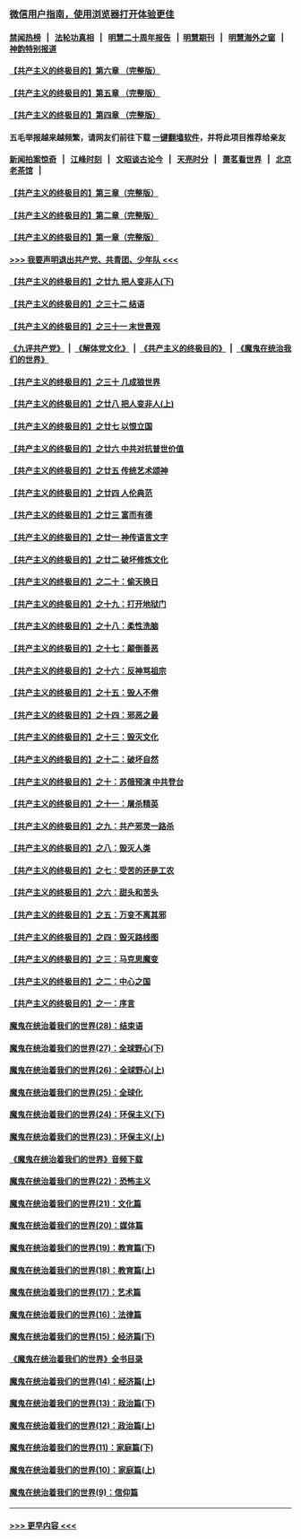 ### [微信用户指南，使用浏览器打开体验更佳](https://github.com/gfw-breaker/banned-news1/blob/master/indexes/wechat-guide.md?t=0)
#### [禁闻热榜](热点新闻.md?t=0)  &nbsp;&nbsp;|&nbsp;&nbsp; [法轮功真相](https://github.com/gfw-breaker/truth/blob/master/README.md?t=0) &nbsp;&nbsp;|&nbsp;&nbsp; [明慧二十周年报告](https://github.com/gfw-breaker/mh-reports/blob/master/README.md?t=0) &nbsp;&nbsp;|&nbsp;&nbsp;[明慧期刊](https://github.com/gfw-breaker/mh-qikan) &nbsp;&nbsp;|&nbsp;&nbsp; [明慧海外之窗](https://github.com/gfw-breaker/mh-news/blob/master/README.md?t=0) &nbsp;&nbsp;|&nbsp;&nbsp; [神韵特别报道](https://github.com/gfw-breaker/mh-news/blob/master/shenyun.md?t=0)
#### [【共产主义的终极目的】第六章 （完整版）](../pages/nsc422/n11428913.md?t=02101802) 
#### [【共产主义的终极目的】第五章 （完整版）](../pages/nsc422/n11428912.md?t=02101802) 
#### [【共产主义的终极目的】第四章 （完整版）](../pages/nsc422/n11428907.md?t=02101802) 
#### 五毛举报越来越频繁，请网友们前往下载 [一键翻墙软件](https://github.com/gfw-breaker/ssr-accounts)，并将此项目推荐给亲友
#### [新闻拍案惊奇](https://github.com/gfw-breaker/banned-news1/blob/master/pages/link4.md) &nbsp;&nbsp;|&nbsp;&nbsp; [江峰时刻](https://github.com/gfw-breaker/banned-news1/blob/master/pages/link4.md) &nbsp;&nbsp;|&nbsp;&nbsp; [文昭谈古论今](https://github.com/gfw-breaker/banned-news1/blob/master/pages/link4.md) &nbsp;&nbsp;|&nbsp;&nbsp; [天亮时分](https://github.com/gfw-breaker/banned-news1/blob/master/pages/link4.md) &nbsp;&nbsp;|&nbsp;&nbsp; [萧茗看世界](https://github.com/gfw-breaker/banned-news1/blob/master/pages/link4.md) &nbsp;&nbsp;|&nbsp;&nbsp; [北京老茶馆](https://github.com/gfw-breaker/banned-news1/blob/master/pages/link4.md) &nbsp;&nbsp;|&nbsp;&nbsp; 
#### [【共产主义的终极目的】第三章（完整版）](../pages/nsc422/n11428848.md?t=02101802) 
#### [【共产主义的终极目的】第二章（完整版）](../pages/nsc422/n11428831.md?t=02101802) 
#### [【共产主义的终极目的】第一章（完整版）](../pages/nsc422/n11417651.md?t=02101802) 
#### [>>> 我要声明退出共产党、共青团、少年队 <<<](https://github.com/begood0513/goodnews/blob/master/quit/letter.md) 
#### [【共产主义的终极目的】之廿九 把人变非人(下)](../pages/nsc422/n11344140.md?t=02101802) 
#### [【共产主义的终极目的】之三十二 结语](../pages/nsc422/n11360535.md?t=02101802) 
#### [【共产主义的终极目的】之三十一 末世景观](../pages/nsc422/n11351129.md?t=02101802) 
#### [《九评共产党》](https://github.com/begood0513/9ping.md/blob/master/README.md) &nbsp;|&nbsp; [《解体党文化》](../../../../jtdwh.md/blob/master/README.md)  &nbsp;|&nbsp; [《共产主义的终极目的》](../../../../gczydzjmd.md/blob/master/README.md) &nbsp;|&nbsp; [《魔鬼在统治我们的世界》](../../../../mgztzwmdsj.md/blob/master/README.md) 
#### [【共产主义的终极目的】之三十 几成狼世界](../pages/nsc422/n11348280.md?t=02101802) 
#### [【共产主义的终极目的】之廿八 把人变非人(上)](../pages/nsc422/n11340492.md?t=02101802) 
#### [【共产主义的终极目的】之廿七 以恨立国](../pages/nsc422/n11336944.md?t=02101802) 
#### [【共产主义的终极目的】之廿六 中共对抗普世价值](../pages/nsc422/n11324785.md?t=02101802) 
#### [【共产主义的终极目的】之廿五 传统艺术颂神](../pages/nsc422/n11296396.md?t=02101802) 
#### [【共产主义的终极目的】之廿四 人伦典范](../pages/nsc422/n11296397.md?t=02101802) 
#### [【共产主义的终极目的】之廿三 富而有德](../pages/nsc422/n11283598.md?t=02101802) 
#### [【共产主义的终极目的】之廿一 神传语言文字](../pages/nsc422/n11263265.md?t=02101802) 
#### [【共产主义的终极目的】之廿二 破坏修炼文化](../pages/nsc422/n11245728.md?t=02101802) 
#### [【共产主义的终极目的】之二十：偷天换日](../pages/nsc422/n11238846.md?t=02101802) 
#### [【共产主义的终极目的】之十九：打开地狱门](../pages/nsc422/n11206376.md?t=02101802) 
#### [【共产主义的终极目的】之十八：柔性洗脑](../pages/nsc422/n11199994.md?t=02101802) 
#### [【共产主义的终极目的】之十七：颠倒善恶](../pages/nsc422/n11179782.md?t=02101802) 
#### [【共产主义的终极目的】之十六：反神骂祖宗](../pages/nsc422/n11166798.md?t=02101802) 
#### [【共产主义的终极目的】之十五：毁人不倦](../pages/nsc422/n11166792.md?t=02101802) 
#### [【共产主义的终极目的】之十四：邪恶之最](../pages/nsc422/n11150249.md?t=02101802) 
#### [【共产主义的终极目的】之十三：毁灭文化](../pages/nsc422/n11135227.md?t=02101802) 
#### [【共产主义的终极目的】之十二：破坏自然](../pages/nsc422/n11135214.md?t=02101802) 
#### [【共产主义的终极目的】之十：苏俄预演 中共登台](../pages/nsc422/n11118424.md?t=02101802) 
#### [【共产主义的终极目的】之十一：屠杀精英](../pages/nsc422/n11118442.md?t=02101802) 
#### [【共产主义的终极目的】之九：共产邪灵一路杀](../pages/nsc422/n11114139.md?t=02101802) 
#### [【共产主义的终极目的】之八：毁灭人类](../pages/nsc422/n11108503.md?t=02101802) 
#### [【共产主义的终极目的】之七：受苦的还是工农](../pages/nsc422/n11101809.md?t=02101802) 
#### [【共产主义的终极目的】之六：甜头和苦头](../pages/nsc422/n11096971.md?t=02101802) 
#### [【共产主义的终极目的】之五：万变不离其邪](../pages/nsc422/n11091285.md?t=02101802) 
#### [【共产主义的终极目的】之四：毁灭路线图](../pages/nsc422/n11086284.md?t=02101802) 
#### [【共产主义的终极目的】之三：马克思魔变](../pages/nsc422/n11061941.md?t=02101802) 
#### [【共产主义的终极目的】之二：中心之国](../pages/nsc422/n11047728.md?t=02101802) 
#### [【共产主义的终极目的】之一：序言](../pages/nsc422/n11086077.md?t=02101802) 
#### [魔鬼在统治着我们的世界(28)：结束语](../pages/nsc422/n10936246.md?t=02101802) 
#### [魔鬼在统治着我们的世界(27)：全球野心(下)](../pages/nsc422/n10928319.md?t=02101802) 
#### [魔鬼在统治着我们的世界(26)：全球野心(上)](../pages/nsc422/n10900318.md?t=02101802) 
#### [魔鬼在统治着我们的世界(25)：全球化](../pages/nsc422/n10788205.md?t=02101802) 
#### [魔鬼在统治着我们的世界(24)：环保主义(下)](../pages/nsc422/n10695307.md?t=02101802) 
#### [魔鬼在统治着我们的世界(23)：环保主义(上)](../pages/nsc422/n10688613.md?t=02101802) 
#### [《魔鬼在统治着我们的世界》音频下载](../pages/nsc422/n10635553.md?t=02101802) 
#### [魔鬼在统治着我们的世界(22)：恐怖主义](../pages/nsc422/n10614727.md?t=02101802) 
#### [魔鬼在统治着我们的世界(21)：文化篇](../pages/nsc422/n10597706.md?t=02101802) 
#### [魔鬼在统治着我们的世界(20)：媒体篇](../pages/nsc422/n10586579.md?t=02101802) 
#### [魔鬼在统治着我们的世界(19)：教育篇(下)](../pages/nsc422/n10564808.md?t=02101802) 
#### [魔鬼在统治着我们的世界(18)：教育篇(上)](../pages/nsc422/n10526970.md?t=02101802) 
#### [魔鬼在统治着我们的世界(17)：艺术篇](../pages/nsc422/n10499093.md?t=02101802) 
#### [魔鬼在统治着我们的世界(16)：法律篇](../pages/nsc422/n10485969.md?t=02101802) 
#### [魔鬼在统治着我们的世界(15)：经济篇(下)](../pages/nsc422/n10469975.md?t=02101802) 
#### [《魔鬼在统治着我们的世界》全书目录](../pages/nsc422/n10464261.md?t=02101802) 
#### [魔鬼在统治着我们的世界(14)：经济篇(上)](../pages/nsc422/n10457370.md?t=02101802) 
#### [魔鬼在统治着我们的世界(13)：政治篇(下)](../pages/nsc422/n10448270.md?t=02101802) 
#### [魔鬼在统治着我们的世界(12)：政治篇(上)](../pages/nsc422/n10444576.md?t=02101802) 
#### [魔鬼在统治着我们的世界(11)：家庭篇(下)](../pages/nsc422/n10440961.md?t=02101802) 
#### [魔鬼在统治着我们的世界(10)：家庭篇(上)](../pages/nsc422/n10435448.md?t=02101802) 
#### [魔鬼在统治着我们的世界(9)：信仰篇](../pages/nsc422/n10432159.md?t=02101802) 

----
#### [ >>> 更早内容 <<< ](../indexes/nsc422-earlier.md)
